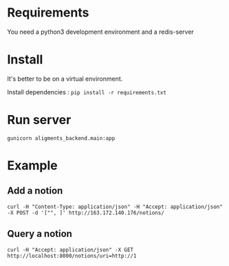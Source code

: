 Requirements
============

You need a python3 development environment and a redis-server

Install
=======

It's better to be on a virtual environment.

Install dependencies : `pip install -r requirements.txt`

Run server
==========

`gunicorn aligments_backend.main:app`

Example
=======

Add a notion
------------

`curl -H "Content-Type: application/json" -H "Accept: application/json" -X POST -d '["", ]' http://163.172.140.176/notions/`

Query a notion
---------------

`curl -H "Accept: application/json" -X GET http://localhost:8000/notions/uri=http://1`
